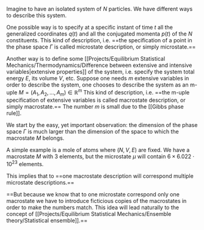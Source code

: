 Imagine to have an isolated system of $N$ particles. We have different ways to describe this system.

One possible way is to specify at a specific instant of time $t$ all the generalized coordinates $q(t)$ and all the conjugated momenta $p(t)$ of the $N$ constituents. 
This kind of description, i.e. ==the specification of a point in the phase space $\Gamma$ is called microstate description, or simply microstate.==

Another way is to define some [[Projects/Equilibrium Statistical Mechanics/Thermodynamics/Difference between extensive and intensive variables|extensive properties]] of the system, i.e. specify the system total energy $E$, its volume $V$, etc.
Suppose one needs $m$ extensive variables in order to describe the system, one chooses to describe the system as an m-uple $M = (A_1, A_2, \dots, A_m) \in \mathbb{R}^m$ 
This kind of description, i.e. ==the m-uple specification of extensive variables is called macrostate description, or simply macrostate.==
The number $m$ is small due to the [[Gibbs phase rule]].

We start by the easy, yet important observation: the dimension of the phase space $\Gamma$ is much larger than the dimension of the space to which the macrostate $M$ belongs.

A simple example is a mole of atoms where $(N,V,E)$ are fixed.
We have a macrostate $M$ with 3 elements, but the microstate $\mu$ will contain $6 \times 6.022 \cdot 10^{23}$ elements.

This implies that to ==one macrostate description will correspond multiple microstate descriptions.==

==But because we know that to one microstate correspond only one macrostate we have to introduce ficticious copies of the macrostates in order to make the numbers match.
This idea will lead naturally to the concept of [[Projects/Equilibrium Statistical Mechanics/Ensemble theory/Statistical ensemble]].==

